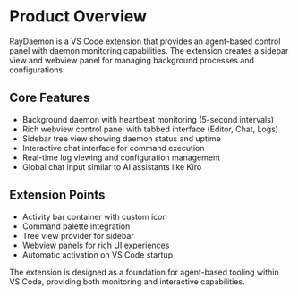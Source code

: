 # Product Overview

RayDaemon is a VS Code extension that provides an agent-based control panel with daemon monitoring capabilities. The extension creates a sidebar view and webview panel for managing background processes and configurations.

## Core Features

- Background daemon with heartbeat monitoring (5-second intervals)
- Rich webview control panel with tabbed interface (Editor, Chat, Logs)
- Sidebar tree view showing daemon status and uptime
- Interactive chat interface for command execution
- Real-time log viewing and configuration management
- Global chat input similar to AI assistants like Kiro

## Extension Points

- Activity bar container with custom icon
- Command palette integration
- Tree view provider for sidebar
- Webview panels for rich UI experiences
- Automatic activation on VS Code startup

The extension is designed as a foundation for agent-based tooling within VS Code, providing both monitoring and interactive capabilities.
